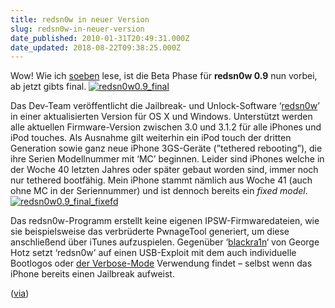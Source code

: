 ```yaml
---
title: redsn0w in neuer Version
slug: redsn0w-in-neuer-version
date_published: 2010-01-31T20:49:31.000Z
date_updated: 2018-08-22T09:38:25.000Z
---
```


Wow! Wie ich [soeben](http://wikee.iphwn.org/howto:rs9beta) lese, ist die Beta Phase für **redsn0w 0.9** nun vorbei, ab jetzt gibts final.
[![redsn0w0.9_final](//picdump.thafaker.de/2010/01/redsn0w0.9_final.png)](http://picdump.thafaker.de/2010/01/redsn0w0.9_final.png)

Das Dev-Team veröffentlicht die Jailbreak- und Unlock-Software  ‘[redsn0w](http://wikee.iphwn.org/howto:rs9beta)’ in einer aktualisierten Version für OS X und Windows.  Unterstützt werden alle aktuellen Firmware-Version zwischen 3.0 und  3.1.2 für alle iPhones und iPod touches. Als Ausnahme gilt weiterhin ein  iPod touch der dritten Generation sowie ganz neue iPhone 3GS-Geräte  (”tethered rebooting”), die ihre Serien  Modellnummer mit ‘MC’ beginnen. Leider sind iPhones welche in der Woche 40 letzten Jahres oder später gebaut worden sind, immer noch nur tethered bootfähig. Mein iPhone stammt nämlich aus Woche 41 (auch ohne MC in der Seriennummer) und ist dennoch bereits ein *fixed model*.
[![redsn0w0.9_final_fixefd](//picdump.thafaker.de/2010/01/redsn0w0.9_final_fixefd.png)](http://picdump.thafaker.de/2010/01/redsn0w0.9_final_fixefd.png)

Das redsn0w-Programm erstellt keine eigenen IPSW-Firmwaredateien, wie  sie beispielsweise das verbrüderte PwnageTool generiert, um diese  anschließend über iTunes aufzuspielen. Gegenüber ‘[blackra1n](http://blackra1n.com/)‘ von George Hotz setzt  ‘redsn0w’ auf einen USB-Exploit mit dem auch individuelle Bootlogos oder  [der  Verbose-Mode](http://www.iphoneblog.de/2010/01/11/jailbreak-nachbarschaftsstreit-geprellte-kaufer-und-%EF%A3%BF-v/) Verwendung findet – selbst wenn das iPhone bereits  einen Jailbreak aufweist.

([via](http://www.iphoneblog.de/2010/01/21/dev-team-stellt-redsn0w-0-9beta3-zum-download/))

